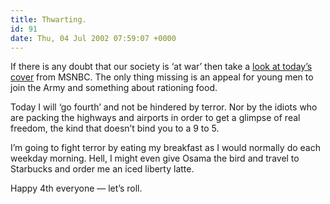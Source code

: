 ```yaml
---
title: Thwarting.
id: 91
date: Thu, 04 Jul 2002 07:59:07 +0000
---
```


If there is any doubt that our society is ‘at war’ then take a [look at today’s cover](https://www.airbagindustries.com/images/msnbc_july4.jpg) from <span class="caps">MSNBC</span>. The only thing missing is an appeal for young men to join the Army and something about rationing food.  

Today I will ‘go fourth’ and not be hindered by terror. Nor by the idiots who are packing the highways and airports in order to get a glimpse of real freedom, the kind that doesn’t bind you to a 9 to 5.  

I’m going to fight terror by eating my breakfast as I would normally do each weekday morning. Hell, I might even give Osama the bird and travel to Starbucks and order me an iced liberty latte.  

Happy 4th everyone — let’s roll.





